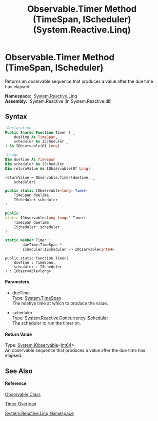 ﻿---
title: Observable.Timer Method (TimeSpan, IScheduler) (System.Reactive.Linq)
TOCTitle: Timer Method (TimeSpan, IScheduler)
ms:assetid: M:System.Reactive.Linq.Observable.Timer(System.TimeSpan,System.Reactive.Concurrency.IScheduler)
ms:mtpsurl: https://msdn.microsoft.com/en-us/library/system.reactive.linq.observable.timer(v=VS.103)
ms:contentKeyID: 36068919
ms.date: 06/28/2011
mtps_version: v=VS.103
dev_langs:
- vb
- csharp
- c++
- fsharp
- jscript
---

# Observable.Timer Method (TimeSpan, IScheduler)

Returns an observable sequence that produces a value after the due time has elapsed.

**Namespace:**  [System.Reactive.Linq](hh211929\(v=vs.103\).md)  
**Assembly:**  System.Reactive (in System.Reactive.dll)

## Syntax

``` vb
'Declaration
Public Shared Function Timer ( _
    dueTime As TimeSpan, _
    scheduler As IScheduler _
) As IObservable(Of Long)
```

``` vb
'Usage
Dim dueTime As TimeSpan
Dim scheduler As IScheduler
Dim returnValue As IObservable(Of Long)

returnValue = Observable.Timer(dueTime, _
    scheduler)
```

``` csharp
public static IObservable<long> Timer(
    TimeSpan dueTime,
    IScheduler scheduler
)
```

``` c++
public:
static IObservable<long long>^ Timer(
    TimeSpan dueTime, 
    IScheduler^ scheduler
)
```

``` fsharp
static member Timer : 
        dueTime:TimeSpan * 
        scheduler:IScheduler -> IObservable<int64> 
```

``` jscript
public static function Timer(
    dueTime : TimeSpan, 
    scheduler : IScheduler
) : IObservable<long>
```

#### Parameters

  - dueTime  
    Type: [System.TimeSpan](https://msdn.microsoft.com/en-us/library/269ew577)  
    The relative time at which to produce the value.  

<!-- end list -->

  - scheduler  
    Type: [System.Reactive.Concurrency.IScheduler](hh229149\(v=vs.103\).md)  
    The scheduler to run the timer on.  

#### Return Value

Type: [System.IObservable](https://msdn.microsoft.com/en-us/library/Dd990377)\<[Int64](https://msdn.microsoft.com/en-us/library/6yy583ek)\>  
An observable sequence that produces a value after the due time has elapsed.  

## See Also

#### Reference

[Observable Class](hh244252\(v=vs.103\).md)

[Timer Overload](hh211753\(v=vs.103\).md)

[System.Reactive.Linq Namespace](hh211929\(v=vs.103\).md)

